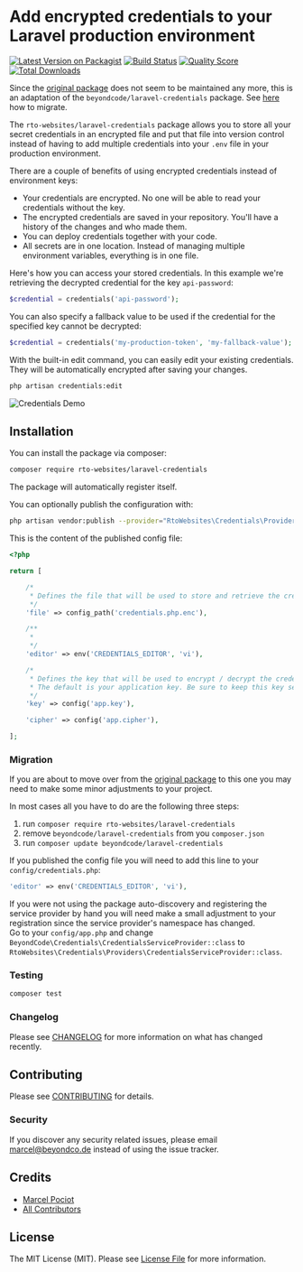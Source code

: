 # Add encrypted credentials to your Laravel production environment

[![Latest Version on Packagist](https://img.shields.io/packagist/v/beyondcode/laravel-credentials.svg?style=flat-square)](https://packagist.org/packages/beyondcode/laravel-credentials)
[![Build Status](https://img.shields.io/travis/beyondcode/laravel-credentials/master.svg?style=flat-square)](https://travis-ci.org/beyondcode/laravel-credentials)
[![Quality Score](https://img.shields.io/scrutinizer/g/beyondcode/laravel-credentials.svg?style=flat-square)](https://scrutinizer-ci.com/g/beyondcode/laravel-credentials)
[![Total Downloads](https://img.shields.io/packagist/dt/beyondcode/laravel-credentials.svg?style=flat-square)](https://packagist.org/packages/beyondcode/laravel-credentials)

Since the [original package](https://github.com/beyondcode/laravel-credentials) does not seem to be maintained any more, this is an adaptation of the `beyondcode/laravel-credentials` package. See [here](#) how to migrate.

The `rto-websites/laravel-credentials` package allows you to store all your secret credentials in an encrypted file and put that file into version control instead of 
having to add multiple credentials into your `.env` file in your production environment.

There are a couple of benefits of using encrypted credentials instead of environment keys:

* Your credentials are encrypted. No one will be able to read your credentials without the key.
* The encrypted credentials are saved in your repository. You'll have a history of the changes and who made them.
* You can deploy credentials together with your code.
* All secrets are in one location. Instead of managing multiple environment variables, everything is in one file.

Here's how you can access your stored credentials. In this example we're retrieving the decrypted credential for the key `api-password`:

```php
$credential = credentials('api-password');
```

You can also specify a fallback value to be used if the credential for the specified key cannot be decrypted:

```php
$credential = credentials('my-production-token', 'my-fallback-value');
```

With the built-in edit command, you can easily edit your existing credentials. They will be automatically encrypted after saving your changes.

```bash
php artisan credentials:edit
```
![Credentials Demo](https://beyondco.de/github/credentials.gif)

## Installation

You can install the package via composer:

```bash
composer require rto-websites/laravel-credentials
```

The package will automatically register itself.

You can optionally publish the configuration with:

```bash
php artisan vendor:publish --provider="RtoWebsites\Credentials\Providers\CredentialsServiceProvider" --tag="config"
``` 

This is the content of the published config file:

```php
<?php

return [

    /*
     * Defines the file that will be used to store and retrieve the credentials.
     */
    'file' => config_path('credentials.php.enc'),

    /**
     *
     */
    'editor' => env('CREDENTIALS_EDITOR', 'vi'),

    /*
     * Defines the key that will be used to encrypt / decrypt the credentials.
     * The default is your application key. Be sure to keep this key secret!
     */
    'key' => config('app.key'),

    'cipher' => config('app.cipher'),

];
```

### Migration

If you are about to move over from the [original package](https://github.com/beyondcode/laravel-credentials)
to this one you may need to make some minor adjustments to your project.

In most cases all you have to do are the following three steps:
1. run `composer require rto-websites/laravel-credentials`
1. remove `beyondcode/laravel-credentials` from you `composer.json`
1. run `composer update beyondcode/laravel-credentials`

If you published the config file you will need to add this line to your `config/credentials.php`:

```php
'editor' => env('CREDENTIALS_EDITOR', 'vi'),
```

If you were not using the package auto-discovery and registering the service provider by hand
you will need make a small adjustment to your registration since the service provider's namespace
has changed.  
Go to your `config/app.php` and change
`BeyondCode\Credentials\CredentialsServiceProvider::class` to `RtoWebsites\Credentials\Providers\CredentialsServiceProvider::class`.

### Testing

``` bash
composer test
```

### Changelog

Please see [CHANGELOG](CHANGELOG.md) for more information on what has changed recently.

## Contributing

Please see [CONTRIBUTING](CONTRIBUTING.md) for details.

### Security

If you discover any security related issues, please email marcel@beyondco.de instead of using the issue tracker.

## Credits

- [Marcel Pociot](https://github.com/mpociot)
- [All Contributors](../../contributors)

## License

The MIT License (MIT). Please see [License File](LICENSE.md) for more information.
